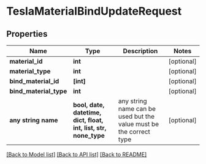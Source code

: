 # TeslaMaterialBindUpdateRequest


## Properties
Name | Type | Description | Notes
------------ | ------------- | ------------- | -------------
**material_id** | **int** |  | [optional] 
**material_type** | **int** |  | [optional] 
**bind_material_id** | **[int]** |  | [optional] 
**bind_material_type** | **int** |  | [optional] 
**any string name** | **bool, date, datetime, dict, float, int, list, str, none_type** | any string name can be used but the value must be the correct type | [optional]

[[Back to Model list]](../README.md#documentation-for-models) [[Back to API list]](../README.md#documentation-for-api-endpoints) [[Back to README]](../README.md)


